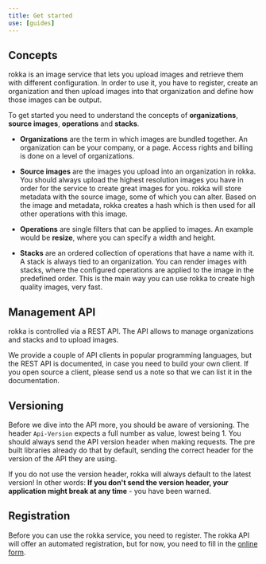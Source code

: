 ```yaml
---
title: Get started
use: [guides]
---
```


## Concepts

rokka is an image service that lets you upload images and retrieve them with different configuration. In order to use it, you have to register, create an organization and then upload images into that organization and define how those images can be output.

To get started you need to understand the concepts of __organizations__, __source images__, __operations__ and __stacks__.

- __Organizations__ are the term in which images are bundled together. An organization can be your company, or a page. Access rights and billing is done on a level of organizations.

- __Source images__ are the images you upload into an organization in rokka. You should always upload the highest resolution images you have in order for the service to create great images for you. rokka will store metadata with the source image, some of which you can alter. Based on the image and metadata, rokka creates a hash which is then used for all other operations with this image.

- __Operations__ are single filters that can be applied to images. An example would be __resize__, where you can specify a width and height.

- __Stacks__ are an ordered collection of operations that have a name with it. A stack is always tied to an organization. You can render images with stacks, where the configured operations are applied to the image in the predefined order. This is the main way you can use rokka to create high quality images, very fast.

## Management API

rokka is controlled via a REST API. The API allows to manage organizations and stacks and to upload images.

We provide a couple of API clients in popular programming languages, but the REST API is documented, in case you need to build your own client. If you open source a client, please send us a note so that we can list it in the documentation.

## Versioning

Before we dive into the API more, you should be aware of versioning. The header `Api-Version` expects a full number as value, lowest being 1. You should always send the API version header when making requests. The pre built libraries already do that by default, sending the correct header for the version of the API they are using.

If you do not use the version header, rokka will always default to the latest version! In other words: __If you don't send the version header, your application might break at any time__ - you have been warned.

## Registration

Before you can use the rokka service, you need to register. The rokka API will offer an automated registration, but for now, you need to fill in the <a href="/signup">online form</a>.

<!---
To do so, you need only supply an email address. This call will register you at the service:

```language-bash
curl -H 'Content-Type: application/json' -X POST 'https://api.rokka.io/users' -d '[
    {
        "email": "my@email.com"
    }
]'
```
```language-php
$client = \Rokka\Client\Factory::getUserClient();

$user = $client->createUser('my@email.com');

var_dump($user); // print out important user data
```

The response will be a json object with key and secret in them. In addition they will be mailed to you, just to be sure. Keep them safe, you will need them for the next steps.
--->
